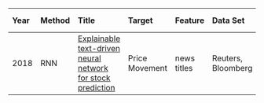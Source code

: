 Year|Method|Title|Target|Feature|Data Set|Time Span|Evaluation|
|:--|:---- |:----|:-----|:------|:-------|:--------|:---------|
2018 |RNN |[Explainable text-driven neural network for stock prediction](https://ieeexplore.ieee.org/stamp/stamp.jsp?tp=&arnumber=8691233) |Price Movement |news titles |Reuters, Bloomberg |2006 - 2013 |Acc, MCC
